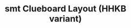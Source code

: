 ---
layout: layouts/keymapdb_entry.njk
OS: []
keymap_author: smt
firmware: QMK
hasHomeRowMods: False
hasLetterOnThumb: False
hasVerticalCombos: False
keymap_image: http://i.imgur.com/Ll5gGte.png
imageDate: idk
keyCount: 66
keyboard: Clueboard 66%
baseLayouts: ["QWERTY"]
languages: ['English']
layerCount: 5
title: "smt Clueboard Layout (HHKB variant)"
isSplit: False
stagger: row
summary: 
keymap_url: https://github.com/smt/qmk_firmware/tree/master/keyboards/clueboard/66/keymaps/smt
writeup: https://github.com/smt/qmk_firmware/tree/master/keyboards/clueboard/66/keymaps/smt/readme.md
---